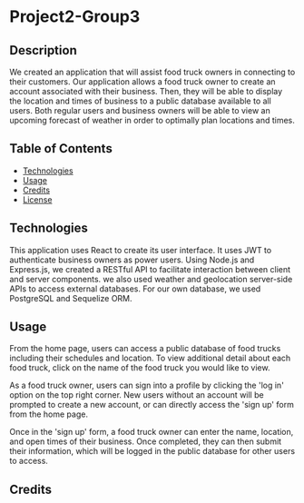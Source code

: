 # Project2-Group3

## Description

We created an application that will assist food truck owners in connecting to their customers.  Our application allows a food truck owner to create an account associated with their business.  Then, they will be able to display the location and times of business to a public database available to all users.  Both regular users and business owners will be able to view an upcoming forecast of weather in order to optimally plan locations and times.

## Table of Contents

- [Technologies](#technologies)
- [Usage](#usage)
- [Credits](#credits)
- [License](#license)

## Technologies

This application uses React to create its user interface.  It uses JWT to authenticate business owners as power users.  Using Node.js and Express.js, we created a RESTful API to facilitate interaction between client and server components.  we also used weather and geolocation server-side APIs to access external databases.  For our own database, we used PostgreSQL and Sequelize ORM.

## Usage

From the home page, users can access a public database of food trucks including their schedules and location.  To view additional detail about each food truck, click on the name of the food truck you would like to view.

As a food truck owner, users can sign into a profile by clicking the 'log in' option on the top right corner.  New users without an account will be prompted to create a new account, or can directly access the 'sign up' form from the home page.

Once in the 'sign up' form, a food truck owner can enter the name, location, and open times of their business.  Once completed, they can then submit their information, which will be logged in the public database for other users to access.

## Credits



